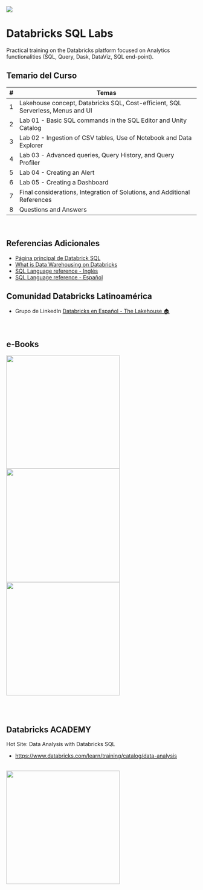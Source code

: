 
<img src="https://raw.githubusercontent.com/Databricks-BR/lab_sql/main/images/header_handson_sql.png">

# Databricks SQL Labs 

Practical training on the Databricks platform focused on Analytics functionalities (SQL, Query, Dask, DataViz, SQL end-point).

## Temario del Curso

| # | Temas 
| -- | -- 
| 1 | Lakehouse concept, Databricks SQL, Cost-efficient, SQL Serverless, Menus and UI
| 2 | Lab 01 - Basic SQL commands in the SQL Editor and Unity Catalog
| 3 | Lab 02 - Ingestion of CSV tables, Use of Notebook and Data Explorer
| 4 | Lab 03 - Advanced queries, Query History, and Query Profiler
| 5 | Lab 04 - Creating an Alert
| 6 | Lab 05 - Creating a Dashboard
| 7 | Final considerations, Integration of Solutions, and Additional References
| 8 | Questions and Answers


</br>

## Referencias Adicionales

* [Página principal de Databrick SQL](https://www.databricks.com/product/databricks-sql)
* [What is Data Warehousing on Databricks](https://docs.databricks.com/sql/index.html#what-is-data-warehousing-on-databricks)
* [SQL Language reference - Inglés](https://docs.databricks.com/sql/language-manual/index.html)
* [SQL Language reference - Español](https://learn.microsoft.com/es-mx/azure/databricks/sql/language-manual)



## Comunidad Databricks Latinoamérica

- Grupo de LinkedIn [Databricks en Español - The Lakehouse 🏠](https://www.linkedin.com/groups/14082071/)

</br>

## e-Books

<a href="https://www.databricks.com/resources/ebook/migrating-from-a-data-warehouse-to-a-data-lakehouse"><img src="https://raw.githubusercontent.com/Databricks-BR/lab_sql/main/images/ebook1.png" style="height: 300px;" ></a> 
<a href="https://www.databricks.com/resources/ebook/data-lakehouse-is-your-next-data-warehouse"><img src="https://raw.githubusercontent.com/Databricks-BR/lab_sql/main/images/ebook2.png" style="height: 300px;"></a> 
<a href="https://www.databricks.com/resources/ebook/rise-data-lakehouse"><img src="https://raw.githubusercontent.com/Databricks-BR/lab_sql/main/images/ebook3.png" style="height: 300px;"></a> 

</br></br>

## Databricks ACADEMY
Hot Site: Data Analysis with Databricks SQL 
* https://www.databricks.com/learn/training/catalog/data-analysis
</br>
<img src="https://raw.githubusercontent.com/Databricks-BR/lab_sql/main/images/trilha_academy.png" style="height: 300px;">  
